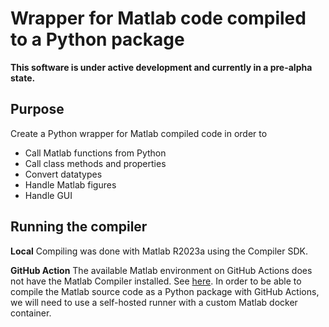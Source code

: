 # Wrapper for Matlab code compiled to a Python package

**This software is under active development and currently in a pre-alpha state.**

## Purpose
Create a Python wrapper for Matlab compiled code in order to 
- Call Matlab functions from Python
- Call class methods and properties
- Convert datatypes
- Handle Matlab figures
- Handle GUI


## Running the compiler

**Local**
Compiling was done with Matlab R2023a using the Compiler SDK.

**GitHub Action**
The available Matlab environment on GitHub Actions does not have the Matlab Compiler installed. See [here](https://github.com/matlab-actions#run-matlab-command:~:text=Currently%2C%20this%20action%20is%20available%20only%20for%20public%20projects.%20It%20does%20not%20set%20up%20transformation%20products%2C%20such%20as%20MATLAB%20Coder%E2%84%A2%20and%20MATLAB%20Compiler%E2%84%A2). In order to be able to compile the Matlab source code as a Python package with GitHub Actions, we will need to use a self-hosted runner with a custom Matlab docker container. 
